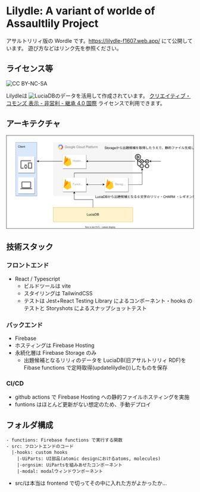 # Lilydle: A variant of worlde of Assaultlily Project

アサルトリリィ版の Wordle です。https://lilydle-f1607.web.app/ にて公開しています。
遊び方などはリンク先を参照ください。

## ライセンス等

![CC BY-NC-SA](https://licensebuttons.net/l/by-nc-sa/4.0/88x31.png)

Lilydleは ![LuciaDB](https://github.com/fvh-P/LuciaDB)のデータを活用して作成されています。
[クリエイティブ・コモンズ 表示 - 非営利 - 継承 4.0 国際](https://creativecommons.org/licenses/by-nc-sa/4.0/deed.ja) ライセンスで利用できます。

## アーキテクチャ

![arch](./architecture.svg)

## 技術スタック

### フロントエンド

- React / Typescript
  - ビルドツールは vite
  - スタイリングは TailwindCSS
  - テストは Jest+React Testing Library によるコンポーネント・hooks のテストと Storyshots によるスナップショットテスト

### バックエンド

- Firebase
- ホスティングは Firebase Hosting
- 永続化層は Firebase Storage のみ
  - 出題候補となるリリィのデータを LuciaDB(旧アサルトリリィ RDF)を Fibase functions で定時取得(updatelilydle())したものを保存

### CI/CD

- github actions で Firebase Hosting への静的ファイルホスティングを実施
- funtions はほとんど更新がない想定のため、手動デプロイ

## フォルダ構成

```
- functions: Firebase functions で実行する関数
- src: フロントエンドのコード
  |-hooks: custom hooks
	|-UiParts: UI部品(atomic designにおけるatoms, molecules)
	|-orgnsim: UiPartsを組みあせたコンポーネント
	|-modal: modalウィンドウンポーネント
```

- src/は本当は frontend で切ってその中に入れた方がよかったか…
